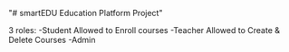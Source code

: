 "# smartEDU Education Platform Project"

3 roles: 
  -Student
    Allowed to Enroll courses
  -Teacher
    Allowed to Create & Delete Courses
  -Admin

